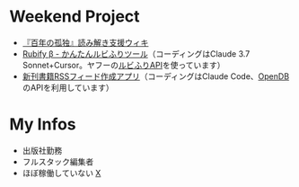 # Weekend Project
- [『百年の孤独』読み解き支援ウィキ](http://macondowiki.notion.site/)
- [Rubify β - かんたんルビふりツール](https://rubify.vercel.app/)（コーディングはClaude 3.7 Sonnet+Cursor。ヤフーの[ルビふりAPI](https://developer.yahoo.co.jp/webapi/jlp/furigana/v2/furigana.html)を使っています）
- [新刊書籍RSSフィード作成アプリ](https://analekt.github.io/opendb-feed/)（コーディングはClaude Code、[OpenDB](https://openbd.jp/)のAPIを利用しています）

# My Infos
- 出版社勤務
- フルスタック編集者
- ほぼ稼働していない [X](http://x.com/analekt)
